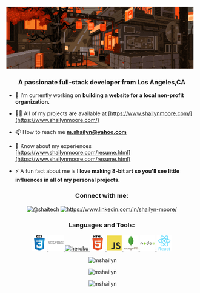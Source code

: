 !['gif saying "Hi I'm Shailyn!"](profile.gif)
<h3 align="center">A passionate full-stack developer from Los Angeles,CA</h3>

- 🔭 I’m currently working on **building a website for a local non-profit organization.**

- 👨‍💻 All of my projects are available at [https://www.shailynmoore.com/](https://www.shailynmoore.com/)

- 📫 How to reach me **m.shailyn@yahoo.com**

- 📄 Know about my experiences [https://www.shailynmoore.com/resume.html](https://www.shailynmoore.com/resume.html)

- ⚡ A fun fact about me is **I love making 8-bit art so you'll see little influences in all of my personal projects.**

<h3 align="center">Connect with me:</h3>
<p align="center">
<a href="https://twitter.com/shaitech" target="blank"><img align="center" src="https://raw.githubusercontent.com/rahuldkjain/github-profile-readme-generator/master/src/images/icons/Social/twitter.svg" alt="@shaitech" height="30" width="40" /></a>
<a href="https://linkedin.com/in/https://www.linkedin.com/in/shailyn-moore/" target="blank"><img align="center" src="https://raw.githubusercontent.com/rahuldkjain/github-profile-readme-generator/master/src/images/icons/Social/linked-in-alt.svg" alt="https://www.linkedin.com/in/shailyn-moore/" height="30" width="40" /></a>
</p>

<h3 align="center">Languages and Tools:</h3>
<p align="center"> <a href="https://www.w3schools.com/css/" target="_blank" rel="noreferrer"> <img src="https://raw.githubusercontent.com/devicons/devicon/master/icons/css3/css3-original-wordmark.svg" alt="css3" width="40" height="40"/> </a> <a href="https://expressjs.com" target="_blank" rel="noreferrer"> <img src="https://raw.githubusercontent.com/devicons/devicon/master/icons/express/express-original-wordmark.svg" alt="express" width="40" height="40"/> </a> <a href="https://heroku.com" target="_blank" rel="noreferrer"> <img src="https://www.vectorlogo.zone/logos/heroku/heroku-icon.svg" alt="heroku" width="40" height="40"/> </a> <a href="https://www.w3.org/html/" target="_blank" rel="noreferrer"> <img src="https://raw.githubusercontent.com/devicons/devicon/master/icons/html5/html5-original-wordmark.svg" alt="html5" width="40" height="40"/> </a> <a href="https://developer.mozilla.org/en-US/docs/Web/JavaScript" target="_blank" rel="noreferrer"> <img src="https://raw.githubusercontent.com/devicons/devicon/master/icons/javascript/javascript-original.svg" alt="javascript" width="40" height="40"/> </a> <a href="https://www.mongodb.com/" target="_blank" rel="noreferrer"> <img src="https://raw.githubusercontent.com/devicons/devicon/master/icons/mongodb/mongodb-original-wordmark.svg" alt="mongodb" width="40" height="40"/> </a> <a href="https://nodejs.org" target="_blank" rel="noreferrer"> <img src="https://raw.githubusercontent.com/devicons/devicon/master/icons/nodejs/nodejs-original-wordmark.svg" alt="nodejs" width="40" height="40"/> </a> <a href="https://reactjs.org/" target="_blank" rel="noreferrer"> <img src="https://raw.githubusercontent.com/devicons/devicon/master/icons/react/react-original-wordmark.svg" alt="react" width="40" height="40"/> </a> </p>

<p align="center">&nbsp;<img src='https://github-readme-stats.vercel.app/api?username=mshailyn&theme=kacho_ga&show_icons=true&hide_border=false&count_private=true)' alt="mshailyn" /></p>
<p align="center">&nbsp;<img src='https://github-readme-streak-stats.herokuapp.com/?user=mshailyn&theme=kacho_ga&hide_border=false' alt="mshailyn" /></p>
<p align="center">&nbsp;<img src='https://github-readme-stats.vercel.app/api/top-langs/?username=mshailyn&theme=kacho_ga&show_icons=true&hide_border=false&layout=compact' alt="mshailyn" /></p>